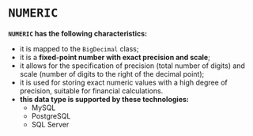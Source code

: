 # `NUMERIC`
**`NUMERIC` has the following characteristics:**
- it is mapped to the `BigDecimal` class;
- it is a **fixed-point number with exact precision and scale**;
- it allows for the specification of precision (total number of digits) and scale (number of digits to the right of the decimal point);
- it is used for storing exact numeric values with a high degree of precision,
suitable for financial calculations.
- **this data type is supported by these technologies:**
    - MySQL
    - PostgreSQL
    - SQL Server